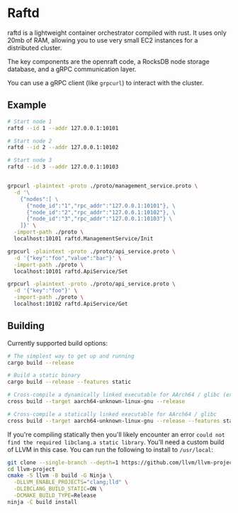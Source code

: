 # Raftd

raftd is a lightweight container orchestrator compiled with rust. It uses only 20mb of RAM, allowing you to use very small EC2 instances for a distributed cluster.

The key components are the openraft code, a RocksDB node storage database, and a gRPC communication layer.

You can use a gRPC client (like `grpcurl`) to interact with the cluster.

## Example

```bash
# Start node 1
raftd --id 1 --addr 127.0.0.1:10101

# Start node 2
raftd --id 2 --addr 127.0.0.1:10102

# Start node 3
raftd --id 3 --addr 127.0.0.1:10103


grpcurl -plaintext -proto ./proto/management_service.proto \
  -d '\
    {"nodes":[ \
      {"node_id":"1","rpc_addr":"127.0.0.1:10101"}, \
      {"node_id":"2","rpc_addr":"127.0.0.1:10102"}, \
      {"node_id":"3","rpc_addr":"127.0.0.1:10103"} \
    ]}' \
  -import-path ./proto \
  localhost:10101 raftd.ManagementService/Init

grpcurl -plaintext -proto ./proto/api_service.proto \
  -d '{"key":"foo","value":"bar"}' \
  -import-path ./proto \
  localhost:10101 raftd.ApiService/Set

grpcurl -plaintext -proto ./proto/api_service.proto \
  -d '{"key":"foo"}' \
  -import-path ./proto \
  localhost:10102 raftd.ApiService/Get
```

## Building

Currently supported build options:

```bash
# The simplest way to get up and running
cargo build --release

# Build a static binary
cargo build --release --features static

# Cross-compile a dynamically linked executable for AArch64 / glibc (ex. Ubuntu arm64 cloud hosts)
cross build --target aarch64-unknown-linux-gnu --release

# Cross-compile a statically linked executable for AArch64 / glibc
cross build --target aarch64-unknown-linux-gnu --release --features static
```

If you're compiling statically then you'll likely encounter an error `could not find the required libclang.a static library`. You'll need a custom build of LLVM in this case. You can run the following to install to `/usr/local`:

```bash
git clone --single-branch --depth=1 https://github.com/llvm/llvm-project.git
cd llvm-project
cmake -S llvm -B build -G Ninja \
  -DLLVM_ENABLE_PROJECTS="clang;lld" \
  -DLIBCLANG_BUILD_STATIC=ON \
  -DCMAKE_BUILD_TYPE=Release
ninja -C build install
```
